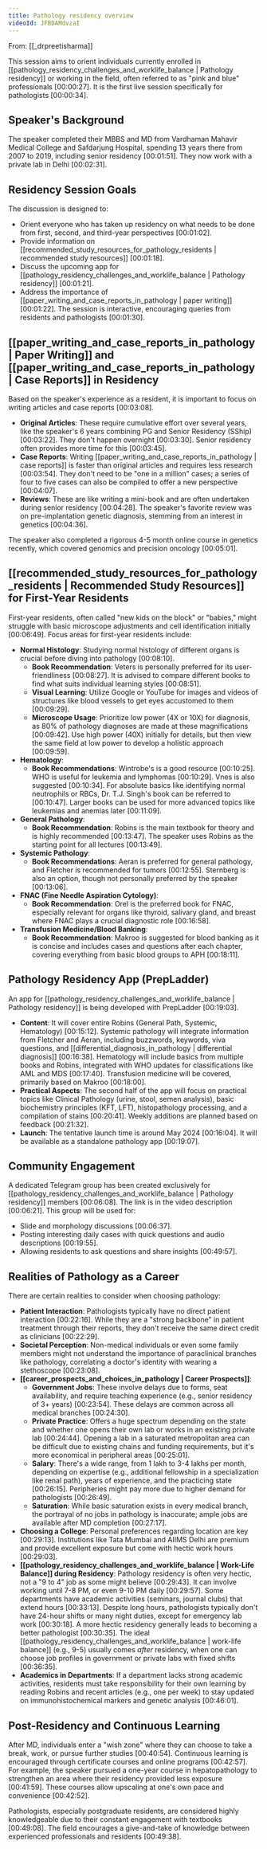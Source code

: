 ```yaml
---
title: Pathology residency overview
videoId: JFBDAMdvzaI
---
```


From: [[_drpreetisharma]] <br/> 

This session aims to orient individuals currently enrolled in [[pathology_residency_challenges_and_worklife_balance | Pathology residency]] or working in the field, often referred to as "pink and blue" professionals [00:00:27]. It is the first live session specifically for pathologists [00:00:34].

## Speaker's Background
The speaker completed their MBBS and MD from Vardhaman Mahavir Medical College and Safdarjung Hospital, spending 13 years there from 2007 to 2019, including senior residency [00:01:51]. They now work with a private lab in Delhi [00:02:31].

## Residency Session Goals
The discussion is designed to:
*   Orient everyone who has taken up residency on what needs to be done from first, second, and third-year perspectives [00:01:02].
*   Provide information on [[recommended_study_resources_for_pathology_residents | recommended study resources]] [00:01:18].
*   Discuss the upcoming app for [[pathology_residency_challenges_and_worklife_balance | Pathology residency]] [00:01:21].
*   Address the importance of [[paper_writing_and_case_reports_in_pathology | paper writing]] [00:01:22].
The session is interactive, encouraging queries from residents and pathologists [00:01:30].

## [[paper_writing_and_case_reports_in_pathology | Paper Writing]] and [[paper_writing_and_case_reports_in_pathology | Case Reports]] in Residency
Based on the speaker's experience as a resident, it is important to focus on writing articles and case reports [00:03:08].
*   **Original Articles**: These require cumulative effort over several years, like the speaker's 6 years combining PG and Senior Residency (SShip) [00:03:22]. They don't happen overnight [00:03:30]. Senior residency often provides more time for this [00:03:45].
*   **Case Reports**: Writing [[paper_writing_and_case_reports_in_pathology | case reports]] is faster than original articles and requires less research [00:03:54]. They don't need to be "one in a million" cases; a series of four to five cases can also be compiled to offer a new perspective [00:04:07].
*   **Reviews**: These are like writing a mini-book and are often undertaken during senior residency [00:04:28]. The speaker's favorite review was on pre-implantation genetic diagnosis, stemming from an interest in genetics [00:04:36].

The speaker also completed a rigorous 4-5 month online course in genetics recently, which covered genomics and precision oncology [00:05:01].

## [[recommended_study_resources_for_pathology_residents | Recommended Study Resources]] for First-Year Residents
First-year residents, often called "new kids on the block" or "babies," might struggle with basic microscope adjustments and cell identification initially [00:06:49]. Focus areas for first-year residents include:
*   **Normal Histology**: Studying normal histology of different organs is crucial before diving into pathology [00:08:10].
    *   **Book Recommendation**: Veters is personally preferred for its user-friendliness [00:08:27]. It is advised to compare different books to find what suits individual learning styles [00:08:51].
    *   **Visual Learning**: Utilize Google or YouTube for images and videos of structures like blood vessels to get eyes accustomed to them [00:09:29].
    *   **Microscope Usage**: Prioritize low power (4X or 10X) for diagnosis, as 80% of pathology diagnoses are made at these magnifications [00:09:42]. Use high power (40X) initially for details, but then view the same field at low power to develop a holistic approach [00:09:59].
*   **Hematology**:
    *   **Book Recommendations**: Wintrobe's is a good resource [00:10:25]. WHO is useful for leukemia and lymphomas [00:10:29]. Vnes is also suggested [00:10:34]. For absolute basics like identifying normal neutrophils or RBCs, Dr. T.J. Singh's book can be referred to [00:10:47]. Larger books can be used for more advanced topics like leukemias and anemias later [00:11:09].
*   **General Pathology**:
    *   **Book Recommendation**: Robins is the main textbook for theory and is highly recommended [00:13:47]. The speaker uses Robins as the starting point for all lectures [00:13:49].
*   **Systemic Pathology**:
    *   **Book Recommendations**: Aeran is preferred for general pathology, and Fletcher is recommended for tumors [00:12:55]. Sternberg is also an option, though not personally preferred by the speaker [00:13:06].
*   **FNAC (Fine Needle Aspiration Cytology)**:
    *   **Book Recommendation**: Orel is the preferred book for FNAC, especially relevant for organs like thyroid, salivary gland, and breast where FNAC plays a crucial diagnostic role [00:16:58].
*   **Transfusion Medicine/Blood Banking**:
    *   **Book Recommendation**: Makroo is suggested for blood banking as it is concise and includes cases and questions after each chapter, covering everything from basic blood groups to APH [00:18:11].

## Pathology Residency App (PrepLadder)
An app for [[pathology_residency_challenges_and_worklife_balance | Pathology residency]] is being developed with PrepLadder [00:19:03].
*   **Content**: It will cover entire Robins (General Path, Systemic, Hematology) [00:15:12]. Systemic pathology will integrate information from Fletcher and Aeran, including buzzwords, keywords, viva questions, and [[differential_diagnosis_in_pathology | differential diagnosis]] [00:16:38]. Hematology will include basics from multiple books and Robins, integrated with WHO updates for classifications like AML and MDS [00:17:40]. Transfusion medicine will be covered, primarily based on Makroo [00:18:00].
*   **Practical Aspects**: The second half of the app will focus on practical topics like Clinical Pathology (urine, stool, semen analysis), basic biochemistry principles (KFT, LFT), histopathology processing, and a compilation of stains [00:20:41]. Weekly additions are planned based on feedback [00:21:32].
*   **Launch**: The tentative launch time is around May 2024 [00:16:04]. It will be available as a standalone pathology app [00:19:07].

## Community Engagement
A dedicated Telegram group has been created exclusively for [[pathology_residency_challenges_and_worklife_balance | Pathology residency]] members [00:06:08]. The link is in the video description [00:06:21]. This group will be used for:
*   Slide and morphology discussions [00:06:37].
*   Posting interesting daily cases with quick questions and audio descriptions [00:19:55].
*   Allowing residents to ask questions and share insights [00:49:57].

## Realities of Pathology as a Career
There are certain realities to consider when choosing pathology:
*   **Patient Interaction**: Pathologists typically have no direct patient interaction [00:22:16]. While they are a "strong backbone" in patient treatment through their reports, they don't receive the same direct credit as clinicians [00:22:29].
*   **Societal Perception**: Non-medical individuals or even some family members might not understand the importance of paraclinical branches like pathology, correlating a doctor's identity with wearing a stethoscope [00:23:08].
*   **[[career_prospects_and_choices_in_pathology | Career Prospects]]**:
    *   **Government Jobs**: These involve delays due to forms, seat availability, and require teaching experience (e.g., senior residency of 3+ years) [00:23:54]. These delays are common across all medical branches [00:24:30].
    *   **Private Practice**: Offers a huge spectrum depending on the state and whether one opens their own lab or works in an existing private lab [00:24:44]. Opening a lab in a saturated metropolitan area can be difficult due to existing chains and funding requirements, but it's more economical in peripheral areas [00:25:01].
    *   **Salary**: There's a wide range, from 1 lakh to 3-4 lakhs per month, depending on expertise (e.g., additional fellowship in a specialization like renal path), years of experience, and the practicing state [00:26:15]. Peripheries might pay more due to higher demand for pathologists [00:26:49].
    *   **Saturation**: While basic saturation exists in every medical branch, the portrayal of no jobs in pathology is inaccurate; ample jobs are available after MD completion [00:27:17].
*   **Choosing a College**: Personal preferences regarding location are key [00:29:13]. Institutions like Tata Mumbai and AIIMS Delhi are premium and provide excellent exposure but come with hectic work hours [00:29:03].
*   **[[pathology_residency_challenges_and_worklife_balance | Work-Life Balance]] during Residency**: Pathology residency is often very hectic, not a "9 to 4" job as some might believe [00:29:43]. It can involve working until 7-8 PM, or even 9-10 PM daily [00:29:57]. Some departments have academic activities (seminars, journal clubs) that extend hours [00:33:13]. Despite long hours, pathologists typically don't have 24-hour shifts or many night duties, except for emergency lab work [00:30:18]. A more hectic residency generally leads to becoming a better pathologist [00:30:35]. The ideal [[pathology_residency_challenges_and_worklife_balance | work-life balance]] (e.g., 9-5) usually comes *after* residency, when one can choose job profiles in government or private labs with fixed shifts [00:36:35].
*   **Academics in Departments**: If a department lacks strong academic activities, residents must take responsibility for their own learning by reading Robins and recent articles (e.g., one per week) to stay updated on immunohistochemical markers and genetic analysis [00:46:01].

## Post-Residency and Continuous Learning
After MD, individuals enter a "wish zone" where they can choose to take a break, work, or pursue further studies [00:40:54]. Continuous learning is encouraged through certificate courses and online programs [00:42:57]. For example, the speaker pursued a one-year course in hepatopathology to strengthen an area where their residency provided less exposure [00:41:59]. These courses allow upscaling at one's own pace and convenience [00:42:52].

Pathologists, especially postgraduate residents, are considered highly knowledgeable due to their constant engagement with textbooks [00:49:08]. The field encourages a give-and-take of knowledge between experienced professionals and residents [00:49:38].